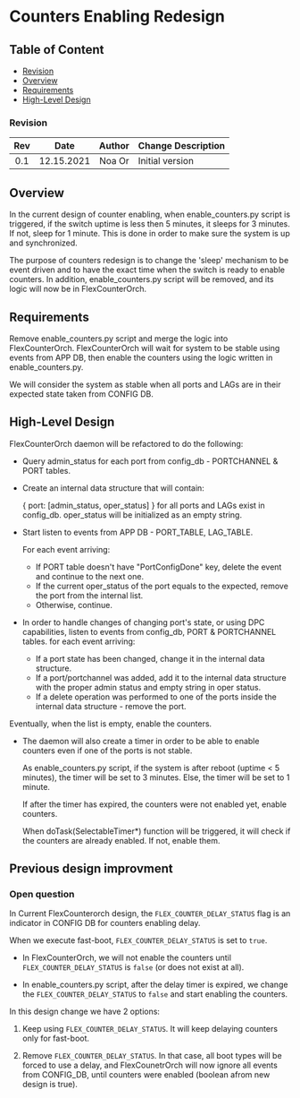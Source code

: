 # Counters Enabling Redesign

## Table of Content

* [Revision](#revision)
* [Overview](#overview)
* [Requirements](#requirements)
* [High-Level Design](#high-level-design)


### Revision

| Rev |     Date    |       Author       | Change Description                |
|:---:|:-----------:|:------------------:|-----------------------------------|
| 0.1 |  12.15.2021 | Noa Or             | Initial version                   |


## Overview

In the current design of counter enabling, when enable_counters.py script is triggered, if the switch uptime is less then 5 minutes, it sleeps for 3 minutes. If not, sleep for 1 minute. This is done in order to make sure the system is up and synchronized.

The purpose of counters redesign is to change the 'sleep' mechanism to be event driven and to have the exact time when the switch is ready to enable counters.
In addition, enable_counters.py script will be removed, and its logic will now be in FlexCounterOrch.

## Requirements

Remove enable_counters.py script and merge the logic into FlexCounterOrch.
FlexCounterOrch will wait for system to be stable using events from APP DB, then enable the counters using the logic written in enable_counters.py.

We will consider the system as stable when all ports and LAGs are in their expected state taken from CONFIG DB.

## High-Level Design

FlexCounterOrch daemon will be refactored to do the following:

- Query admin_status for each port from config_db - PORTCHANNEL & PORT tables.

- Create an internal data structure that will contain:

    { port: [admin_status, oper_status] }
    for all ports and LAGs exist in config_db. oper_status will be initialized as an empty string.

- Start listen to events from APP DB - PORT_TABLE, LAG_TABLE.

    For each event arriving:
    - If PORT table doesn't have "PortConfigDone" key, delete the event and continue to the next one.
    - If the current oper_status of the port equals to the expected, remove the port from the internal list.
    - Otherwise, continue.

- In order to handle changes of changing port's state, or using DPC capabilities,
    listen to events from config_db, PORT & PORTCHANNEL tables.
    for each event arriving:

    - If a port state has been changed, change it in the internal data structure.
    - If a port/portchannel was added, add it to the internal data structure with the proper admin status and empty string in oper status. 
    - If a delete operation was performed to one of the ports inside the internal data structure - remove the port.

Eventually, when the list is empty, enable the counters.

- The daemon will also create a timer in order to be able to enable counters even if one of the ports is not stable.
    
    As enable_counters.py script, if the system is after reboot (uptime < 5 minutes), the timer will be set to 3 minutes. 
    Else, the timer will be set to 1 minute. 
    
    If after the timer has expired, the counters were not enabled yet, enable counters.

    When doTask(SelectableTimer*) function will be triggered, it will check if the counters are already enabled.
    If not, enable them.


## Previous design improvment
### Open question

In Current FlexCounterorch design, the `FLEX_COUNTER_DELAY_STATUS` flag is an indicator in CONFIG DB for counters enabling delay. 

When we execute fast-boot, `FLEX_COUNTER_DELAY_STATUS` is set to `true`.
- In FlexCounterOrch, we will not enable the counters until `FLEX_COUNTER_DELAY_STATUS` is `false` (or does not exist at all).

- In enable_counters.py script, after the delay timer is expired, we change the `FLEX_COUNTER_DELAY_STATUS` to `false` and start enabling the counters.


In this design change we have 2 options:

1. Keep using `FLEX_COUNTER_DELAY_STATUS`. It will keep delaying counters only for fast-boot.

2. Remove `FLEX_COUNTER_DELAY_STATUS`. In that case, all boot types will be forced to use a delay, and FlexCounetrOrch will now ignore all events from CONFIG_DB, until counters were enabled (boolean afrom new design is true).

